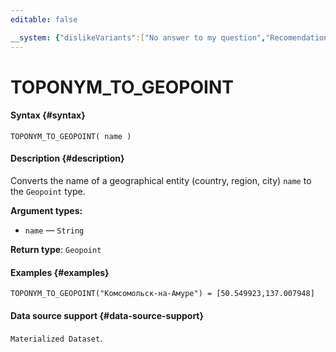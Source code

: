 ```yaml
---
editable: false

__system: {"dislikeVariants":["No answer to my question","Recomendations didn't help","The content doesn't match title","Other"]}
---
```



# TOPONYM_TO_GEOPOINT



#### Syntax {#syntax}


```
TOPONYM_TO_GEOPOINT( name )
```

#### Description {#description}
Converts the name of a geographical entity (country, region, city) `name` to the `Geopoint` type.

**Argument types:**
- `name` — `String`


**Return type**: `Geopoint`

#### Examples {#examples}

```
TOPONYM_TO_GEOPOINT("Комсомольск-на-Амуре") = [50.549923,137.007948]
```


#### Data source support {#data-source-support}

`Materialized Dataset`.

